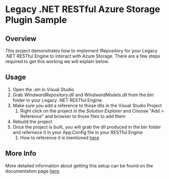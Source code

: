 # Legacy .NET RESTful Azure Storage Plugin Sample

## Overview 
This project demonstrates how to implement IRepository for your Legacy .NET RESTful Engine to interact with Azure Storage.  There are a few steps required to get this working we will explain below.

## Usage
1. Open the .sln in Visual Studio
2. Grab *WindwardRepository.dll* and *WindwardModels.dll* from the *bin* folder in your Legacy .NET RESTful Engine.
3. Make sure you add a reference to those dlls in the Visual Studio Project
    1. Right click on the project in the *Solution Explorer* and Choose "Add > Reference" and browser to those files to add them
4. Rebuild the project
5. Once the project is built, you will grab the dll produced in the bin folder and refernece it in your App.Config file in your RESTful Engine
    1. How to reference it is mentioned [here](https://fluent.apryse.com/documentation/engine-guide/Fluent%20RESTful%20Engines/NetRestSotragePlugin)

## More Info
More detailed information about getting this setup can be found on the documentation page [here](https://fluent.apryse.com/documentation/engine-guide/Fluent%20RESTful%20Engines/NetRestSotragePlugin).